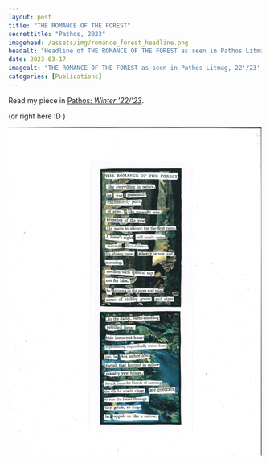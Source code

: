 ```yaml
---
layout: post
title: "THE ROMANCE OF THE FOREST"
secrettitle: "Pathos, 2023"
imagehead: /assets/img/romance_forest_headline.png
headalt: "Headline of THE ROMANCE OF THE FOREST as seen in Pathos Litmag, 22'/23'."
date: 2023-03-17
imagealt: "THE ROMANCE OF THE FOREST as seen in Pathos Litmag, 22'/23'."
categories: [Publications]
---
```


Read my piece in <a href ="https://issuu.com/pathoslitmag/docs/pathos_winter_23_final/26">Pathos: _Winter '22/'23_</a>.

<p>(or right here :D )</p>

<img src="/assets/img/romance_forest_full.png" alt="{{post.imagealt}}" width="790">